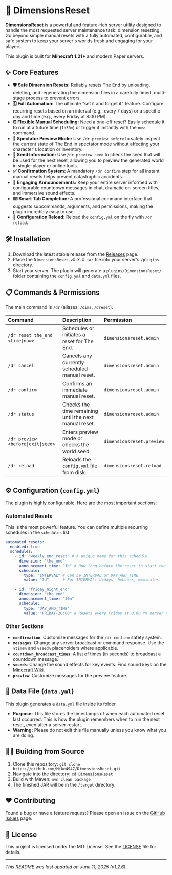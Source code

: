 # 🌌 DimensionsReset

[](https://www.google.com/search?q=https://github.com/Mike4947/DimensionsReset/actions)
[](https://www.google.com/search?q=https://github.com/Mike4947/DimensionsReset/releases)
[](https://www.google.com/search?q=./LICENSE)

**DimensionsReset** is a powerful and feature-rich server utility designed to handle the most requested server maintenance task: dimension resetting. Go beyond simple manual resets with a fully automated, configurable, and safe system to keep your server's worlds fresh and engaging for your players.

This plugin is built for **Minecraft 1.21+** and modern Paper servers.

## ✨ Core Features

  * **🛡️ Safe Dimension Resets:** Reliably resets The End by unloading, deleting, and regenerating the dimension files in a carefully timed, multi-stage process to prevent errors.
  * **🗓️ Full Automation:** The ultimate "set it and forget it" feature. Configure recurring resets based on an interval (e.g., every 7 days) or a specific day and time (e.g., every Friday at 8:00 PM).
  * **⏰ Flexible Manual Scheduling:** Need a one-off reset? Easily schedule it to run at a future time (`1h30m`) or trigger it instantly with the `now` command.
  * **🔭 Spectator Preview Mode:** Use `/dr preview before` to safely inspect the current state of The End in spectator mode without affecting your character's location or inventory.
  * **🌱 Seed Information:** Use `/dr preview seed` to check the seed that will be used for the next reset, allowing you to preview the generated world in single-player or online tools.
  * **✅ Confirmation System:** A mandatory `/dr confirm` step for all instant manual resets helps prevent catastrophic accidents.
  * **📢 Engaging Announcements:** Keep your entire server informed with configurable countdown messages in chat, dramatic on-screen titles, and immersive sound effects.
  * **⌨️ Smart Tab Completion:** A professional command interface that suggests subcommands, arguments, and permissions, making the plugin incredibly easy to use.
  * **🔄 Configuration Reload:** Reload the `config.yml` on the fly with `/dr reload`.

## 🛠️ Installation

1.  Download the latest stable release from the [Releases](https://www.google.com/search?q=https://github.com/Mike4947/DimensionsReset/releases) page.
2.  Place the `DimensionsReset-vX.X.X.jar` file into your server's `/plugins` directory.
3.  Start your server. The plugin will generate a `plugins/DimensionsReset/` folder containing the `config.yml` and `data.yml` files.

## 📋 Commands & Permissions

The main command is `/dr` (aliases: `/dims`, `/dreset`).

| Command | Description | Permission |
| :--- | :--- | :--- |
| `/dr reset the_end <time\|now>` | Schedules or initiates a reset for The End. | `dimensionsreset.admin` |
| `/dr cancel` | Cancels any currently scheduled manual reset. | `dimensionsreset.admin` |
| `/dr confirm` | Confirms an immediate manual reset. | `dimensionsreset.admin` |
| `/dr status` | Checks the time remaining until the next manual reset. | `dimensionsreset.admin` |
| `/dr preview <before\|exit\|seed>` | Enters preview mode or checks the world seed. | `dimensionsreset.preview` |
| `/dr reload` | Reloads the `config.yml` file from disk. | `dimensionsreset.reload` |

## ⚙️ Configuration (`config.yml`)

The plugin is highly configurable. Here are the most important sections:

### Automated Resets

This is the most powerful feature. You can define multiple recurring schedules in the `schedules` list.

```yaml
automated_resets:
  enabled: true
  schedules:
    - id: "weekly_end_reset" # A unique name for this schedule.
      dimension: "the_end"
      announcement_time: "1h" # How long before the reset to start the countdown.
      schedule:
        type: "INTERVAL" # Can be INTERVAL or DAY_AND_TIME
        value: "7d"      # For INTERVAL: d=days, h=hours, m=minutes

    - id: "friday_night_end"
      dimension: "the_end"
      announcement_time: "30m"
      schedule:
        type: "DAY_AND_TIME"
        value: "FRIDAY-20:00" # Resets every Friday at 8:00 PM server time.
```

### Other Sections

  * **`confirmation`**: Customize messages for the `/dr confirm` safety system.
  * **`messages`**: Change any server broadcast or command response. Use the `%time%` and `%seed%` placeholders where applicable.
  * **`countdown_broadcast_times`**: A list of times (in seconds) to broadcast a countdown message.
  * **`sounds`**: Change the sound effects for key events. Find sound keys on the [Minecraft Wiki](https://minecraft.wiki/w/Sounds.json).
  * **`preview`**: Customize messages for the preview feature.

## 💾 Data File (`data.yml`)

This plugin generates a `data.yml` file inside its folder.

  * **Purpose:** This file stores the timestamps of when each automated reset last occurred. This is how the plugin remembers when to run the next reset, even after a server restart.
  * **Warning:** Please do not edit this file manually unless you know what you are doing.

## 👨‍💻 Building from Source

1.  Clone this repository: `git clone https://github.com/Mike4947/DimensionsReset.git`
2.  Navigate into the directory: `cd DimensionsReset`
3.  Build with Maven: `mvn clean package`
4.  The finished JAR will be in the `/target` directory.

## ❤️ Contributing

Found a bug or have a feature request? Please open an issue on the [GitHub Issues](https://www.google.com/search?q=https://github.com/Mike4947/DimensionsReset/issues) page.

## 📜 License

This project is licensed under the MIT License. See the [LICENSE](https://www.google.com/search?q=./LICENSE) file for details.

-----

*This README was last updated on June 11, 2025 (v1.2.6) .*
